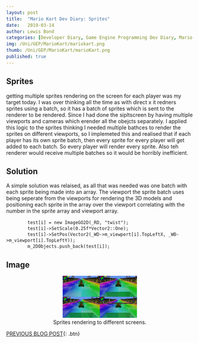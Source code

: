 ```yaml
---
layout: post
title:  "Mario Kart Dev Diary: Sprites"
date:   2019-03-14
author: Lewis Bond
categories: [Developer Diary, Game Engine Programming Dev Diary, Mario Kart Dev Diary]
img: /Uni/GEP/MarioKart/mariokart.png
thumb: /Uni/GEP/MarioKart/marioKart.png
published: true
---
```

<!--more-->

## Sprites

getting multiple sprites rendering on the screen for each player was my target today. I was over thinking all the time as with direct x it redners sprites using a batch, so it has a batch of sprites which is sent to the renderer to be rendered. Since I had done the sipltscreen by having multiple viewports and cameras which erender all the obejcts separately. I applied this logic to the sprites thinking I needed multiple bathces to render the sprites on different viewports, so I implemeted this and realised that if each player has its own sprite batch, then every sprite for every player will get added to each batch. So every player will render every sprite. Also teh renderer would receive multiple batches so it would be horribly inefficient.  

## Solution

A simple solution was relaised, as all that was needed was one batch with each sprite being made into an array. The viewport the sprite batch uses being seperate from the viewports for rendering the 3D models and positioning each sprite in the array over the viewport correlating with the number in the sprite array and viewport array.

~~~
		test[i] = new ImageGO2D(_RD, "twist");
		test[i]->SetScale(0.25f*Vector2::One);
		test[i]->SetPos(Vector2(_WD->m_viewport[i].TopLeftX, _WD->m_viewport[i].TopLeftY));
		m_2DObjects.push_back(test[i]);
~~~

## Image

<center>
	<figure>
<a href="/assets/img/blog/GEP/MarioKart/Sprites.png"><img src="/assets/img/blog/Uni/GEP/MarioKart/Sprites.png" width = "200" height = "113"></a>
		<figcaption>Sprites rendering to different screens.</figcaption>
	</figure>
</center>

[PREVIOUS BLOG POST](https://lbondi7.github.io/developer%20diary/game%20engine%20programming%20dev%20diary/mario%20kart%20dev%20diary/gep-mariokart-5){: .btn}
